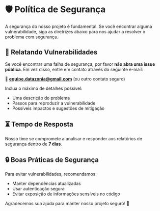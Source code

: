 # 🛡 Política de Segurança

A segurança do nosso projeto é fundamental. Se você encontrar alguma vulnerabilidade, siga as diretrizes abaixo para nos ajudar a resolver o problema com segurança.

## 📢 Relatando Vulnerabilidades
Se você encontrar uma falha de segurança, por favor **não abra uma issue pública**. Em vez disso, entre em contato através do seguinte e-mail:

📩 **equipe.datazonia@gmail.com** (ou outro contato seguro)

Inclua o máximo de detalhes possível:
- Uma descrição do problema
- Passos para reproduzir a vulnerabilidade
- Possíveis impactos e sugestões de mitigação

## ⏳ Tempo de Resposta
Nosso time se compromete a analisar e responder aos relatórios de segurança dentro de **7 dias**. 

## 🔒 Boas Práticas de Segurança
Para evitar vulnerabilidades, recomendamos:
- Manter dependências atualizadas
- Usar autenticação segura
- Evitar exposição de informações sensíveis no código

Agradecemos sua ajuda para manter nosso projeto seguro! 🚀
